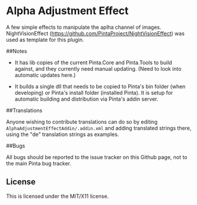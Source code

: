# Alpha Adjustment Effect

A few simple effects to manipulate the aplha channel of images.
NightVisionEffect (https://github.com/PintaProject/NightVisionEffect) was used as template for this plugin.


##Notes

- It has lib copies of the current Pinta.Core and Pinta.Tools to build against, and they currently need manual updating. (Need to look into automatic updates here.)

- It builds a single dll that needs to be copied to Pinta's bin folder 
(when developing) or Pinta's install folder (installed Pinta). It is setup for automatic building and distribution via Pinta's addin server.

##Translations

Anyone wishing to contribute translations can do so by editing ```AlphaAdjustmentEffectAddin/.addin.xml``` and adding translated strings there, using the "de" translation strings as examples.

##Bugs

All bugs should be reported to the issue tracker on this Github page, not to the main Pinta bug tracker.


## License

This is licensed under the MIT/X11 license.
